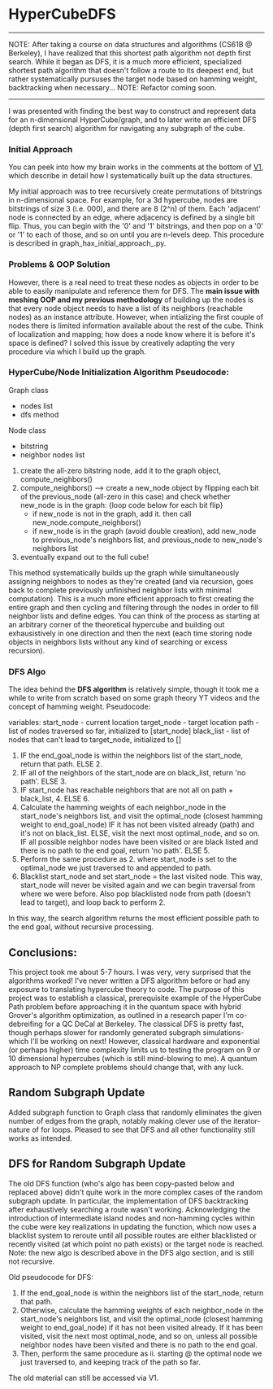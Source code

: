 # HyperCubeDFS

***
NOTE: After taking a course on data structures and algorithms (CS61B @ Berkeley), I have realized that this shortest path algorithm not depth first search. While it began as DFS, it is a much more efficient, specialized shortest path algorithm that doesn't follow a route to its deepest end, but rather systematically pursuses the target node based on hamming weight, backtracking when necessary...
NOTE: Refactor coming soon.
***

I was presented with finding the best way to construct and represent data for an n-dimensional HyperCube/graph, and to later write an efficient DFS (depth first search) algorithm for navigating any subgraph of the cube. 

### Initial Approach
You can peek into how my brain works in the comments at the bottom of [V1](DFS_Hamming_Cube_V1.py), which describe in detail how I systematically built up the data structures.

My initial approach was to tree recursively create permutations of bitstrings in n-dimensional space. For example, for a 3d hypercube, nodes are bitstrings of size 3 (i.e. 000), and there are 8 (2^n) of them. Each 'adjacent' node is connected by an edge, where adjacency is defined by a single bit flip. Thus, you can begin with the '0' and '1' bitstrings, and then pop on a '0' or '1' to each of those, and so on until you are n-levels deep. This procedure is described in graph_hax_initial_approach_.py.

### Problems & OOP Solution

However, there is a real need to treat these nodes as objects in order to be able to easily manipulate and reference them for DFS. The **main issue with meshing OOP and my previous methodology** of building up the nodes is that every node object needs to have a list of its neighbors (reachable nodes) as an instance attribute. However, when intializing the first couple of nodes there is limited information available about the rest of the cube. Think of localization and mapping; how does a node know where it is before it's space is defined? I solved this issue by creatively adapting the very procedure via which I build up the graph. 

### HyperCube/Node Initialization Algorithm Pseudocode:

Graph class
- nodes list
- dfs method

Node class
- bitstring
- neighbor nodes list

1. create the all-zero bitstring node, add it to the graph object, compute_neighbors()
2. compute_neighbors() --> create a new_node object by flipping each bit of the previous_node (all-zero in this case) and check whether new_node is in the graph: {loop code below for each bit flip}
    * if new_node is not in the graph, add it. then call new_node.compute_neighbors()
    * if new_node is in the graph (avoid double creation), add new_node to previous_node's neighbors list, and previous_node to new_node's neighbors list 
3. eventually expand out to the full cube!

This method systematically builds up the graph while simultaneously assigning neighbors to nodes as they're created (and via recursion, goes back to complete previously unfinished neighbor lists with minimal computation). This is a much more efficient approach to first creating the entire graph and then cycling and filtering through the nodes in order to fill neighbor lists and define edges. You can think of the process as starting at an arbitrary corner of the theoretical hypercube and building out exhausistively in one direction and then the next (each time storing node objects in neighbors lists without any kind of searching or excess recursion).

### DFS Algo

The idea behind the **DFS algorithm** is relatively simple, though it took me a while to write from scratch based on some graph theory YT videos and the concept of hamming weight. Pseudocode:

variables:
start_node - current location
target_node - target location
path - list of nodes traversed so far, initialized to [start_node]
black_list - list of nodes that can't lead to target_node, initialized to []

1. IF the end_goal_node is within the neighbors list of the start_node, return that path. ELSE 2.
2. IF all of the neighbors of the start_node are on black_list, return 'no path'. ELSE 3.
3. IF start_node has reachable neighbors that are not all on path + black_list, 4. ELSE 6.
4. Calculate the hamming weights of each neighbor_node in the start_node's neighbors list, and visit the optimal_node (closest hamming weight to end_goal_node) IF it has not been visited already (path) and it's not on black_list. ELSE, visit the next most optimal_node, and so on. IF all possible neighbor nodes have been visited or are black listed and there is no path to the end goal, return 'no path'. ELSE 5.
5. Perform the same procedure as 2. where start_node is set to the optimal_node we just traversed to and appended to path. 
6. Blacklist start_node and set start_node = the last visited node. This way, start_node will never be visited again and we can begin traversal from where we were before. Also pop blacklisted node from path (doesn't lead to target), and loop back to perform 2. 

In this way, the search algorithm returns the most efficient possible path to the end goal, without recursive processing. 

## Conclusions:
This project took me about 5-7 hours. I was very, very surprised that the algorithms worked! I've never written a DFS algorithm before or had any exposure to translating hypercube theory to code. The purpose of this project was to establish a classical, prerequisite example of the HyperCube Path problem before approaching it in the quantum space with hybrid Grover's algorithm optimization, as outlined in a research paper I'm co-debreifing for a QC DeCal at Berkeley. The classical DFS is pretty fast, though perhaps slower for randomly generated subgraph simulations- which I'll be working on next! However, classical hardware and exponential (or perhaps higher) time complexity limits us to testing the program on 9 or 10 dimensional hypercubes (which is still mind-blowing to me). A quantum approach to NP complete problems should change that, with any luck.

## Random Subgraph Update
Added subgraph function to Graph class that randomly eliminates the given number of edges from the graph, notably making clever use of the iterator-nature of for loops. Pleased to see that DFS and all other functionality still works as intended.

## DFS for Random Subgraph Update
The old DFS function (who's algo has been copy-pasted below and replaced above) didn't quite work in the more complex cases of the random subgraph update. In particular, the implementation of DFS backtracking after exhaustively searching a route wasn't working. Acknowledging the introduction of intermediate island nodes and non-hamming cycles within the cube were key realizations in updating the function, which now uses a blacklist system to reroute until all possible routes are either blacklisted or recently visited (at which point no path exists) or the target node is reached. Note: the new algo is described above in the DFS algo section, and is still not recursive.

Old pseudocode for DFS:
1. If the end_goal_node is within the neighbors list of the start_node, return that path. 
2. Otherwise, calculate the hamming weights of each neighbor_node in the start_node's neighbors list, and visit the optimal_node (closest hamming weight to end_goal_node) if it has not been visited already. If it has been visited, visit the next most optimal_node, and so on, unless all possible neighbor nodes have been visited and there is no path to the end goal. 
3. Then, perform the same procedure as ii. starting @ the optimal node we just traversed to, and keeping track of the path so far. 

The old material can still be accessed via V1.
